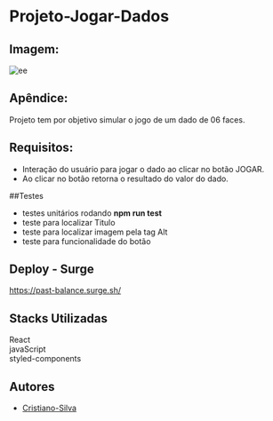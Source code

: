 # Projeto-Jogar-Dados

## Imagem:

![ee](https://user-images.githubusercontent.com/74628930/187693508-10c2715b-d339-4aa2-aa29-2d7947f8237a.png)

## Apêndice:

Projeto tem por objetivo simular o jogo de um dado 
de 06 faces.

## Requisitos:

- Interação do usuário para jogar o dado ao clicar no botão JOGAR.
- Ao clicar no botão retorna o resultado do valor do dado. 

##Testes

- testes unitários rodando <b> npm run test </b>
- teste para localizar Titulo 
- teste para localizar imagem pela tag Alt
- teste para funcionalidade do botão 

## Deploy - Surge

https://past-balance.surge.sh/

## Stacks Utilizadas

React <br/>
javaScript <br/>
styled-components


## Autores

- [Cristiano-Silva](https://github.com/Cristiano-cyber/)
